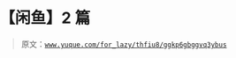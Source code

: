 # 【闲鱼】2 篇

> 原文：[`www.yuque.com/for_lazy/thfiu8/ggkp6gbggvq3ybus`](https://www.yuque.com/for_lazy/thfiu8/ggkp6gbggvq3ybus)



